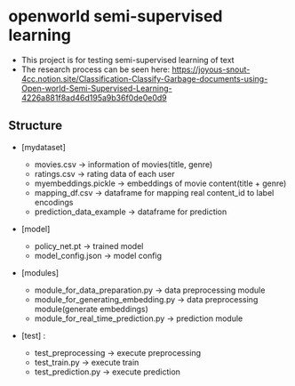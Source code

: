 # openworld semi-supervised learning
- This project is for testing semi-supervised learning of text
- The research process can be seen here: https://joyous-snout-4cc.notion.site/Classification-Classify-Garbage-documents-using-Open-world-Semi-Supervised-Learning-4226a881f8ad46d195a9b36f0de0e0d9
## Structure
- [mydataset]
  - movies.csv -> information of movies(title, genre)
  - ratings.csv -> rating data of each user
  - myembeddings.pickle -> embeddings of movie content(title + genre)
  - mapping_df.csv -> dataframe for mapping real content_id to label encodings
  - prediction_data_example -> dataframe for prediction
  
- [model] 
  - policy_net.pt -> trained model
  - model_config.json -> model config

- [modules]
  - module_for_data_preparation.py -> data preprocessing module
  - module_for_generating_embedding.py -> data preprocessing module(generate embeddings)
  - module_for_real_time_prediction.py -> prediction module


- [test] : 
  - test_preprocessing -> execute preprocessing
  - test_train.py -> execute train
  - test_prediction.py -> execute prediction

